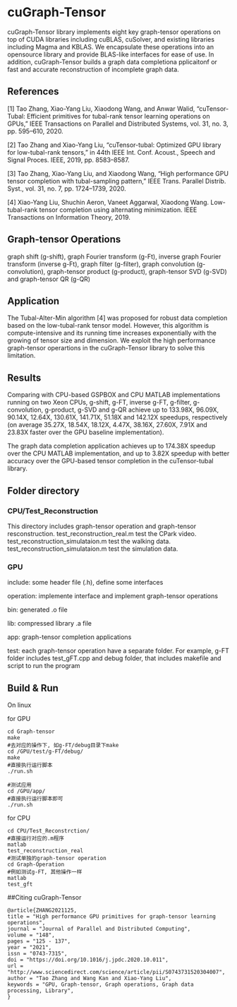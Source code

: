 # cuGraph-Tensor
cuGraph-Tensor library implements eight key graph-tensor operations on top of CUDA libraries including cuBLAS, cuSolver, and existing libraries including Magma and KBLAS. We encapsulate these operations into an opensource library and provide BLAS-like interfaces for ease of use. In addition, cuGraph-Tensor builds a graph data completiona pplicaitonf or fast and accurate reconstruction of incomplete graph data.

## References
[1] Tao Zhang, Xiao-Yang Liu, Xiaodong Wang, and Anwar Walid, “cuTensor-Tubal: Efficient primitives for tubal-rank tensor learning operations on GPUs,” IEEE Transactions on Parallel and Distributed Systems, vol. 31, no. 3, pp. 595–610, 2020.

[2] Tao Zhang and Xiao-Yang Liu, “cuTensor-tubal: Optimized GPU library for low-tubal-rank tensors,” in 44th IEEE Int. Conf. Acoust., Speech and Signal Proces. IEEE, 2019, pp. 8583–8587.

[3] Tao Zhang, Xiao-Yang Liu, and Xiaodong Wang, “High performance GPU tensor completion with tubal-sampling pattern,” IEEE Trans. Parallel Distrib. Syst., vol. 31, no. 7, pp. 1724–1739, 2020.

[4] Xiao-Yang Liu, Shuchin Aeron, Vaneet Aggarwal, Xiaodong Wang. Low-tubal-rank tensor completion using alternating minimization. IEEE Transactions on Information Theory, 2019.

## Graph-tensor Operations
graph shift (g-shift), graph Fourier transform (g-Ft), inverse graph Fourier transform (inverse g-Ft), graph filter (g-filter), graph convolution (g-convolution), graph-tensor product (g-product), graph-tensor SVD (g-SVD) and graph-tensor QR (g-QR)

## Application
The Tubal-Alter-Min algorithm [4] was proposed for robust data completion based on the low-tubal-rank tensor model. However, this algorithm is compute-intensive and its running time increases exponentially with the growing of tensor size and dimension. We exploit the high performance graph-tensor operartions in the cuGraph-Tensor library to solve this limitation.

## Results
Comparing with CPU-based GSPBOX and CPU MATLAB implementations running on two Xeon CPUs, g-shift, g-FT, inverse g-FT, g-filter, g-convolution, g-product, g-SVD and g-QR achieve up to 133.98X, 96.09X, 90.14X, 12.64X, 130.61X, 141.71X, 51.18X and 142.12X speedups, respectively (on average 35.27X, 18.54X, 18.12X, 4.47X, 38.16X, 27.60X, 7.91X and 23.83X faster over the GPU baseline implementation).

The graph data completion application achieves up to 174.38X speedup over the CPU MATLAB implementation, and up to 3.82X speedup with better accuracy over the GPU-based tensor completion in the cuTensor-tubal library.

## Folder directory
### CPU/Test_Reconstruction
This directory includes graph-tensor operation and graph-tensor resconstruction. test_reconstruction_real.m test the CPark video. test_reconstruction_simulataion.m test the walking data. test_reconstruction_simulataion.m test the simulation data.

### GPU
include: some header file (.h), define some interfaces

operation: implemente interface and implement graph-tensor operations

bin: generated .o file

lib: compressed library .a file

app: graph-tensor completion applications

test: each graph-tensor operation have a separate folder. For example, g-FT folder includes test_gFT.cpp and debug folder, that includes makefile and script to run the program

## Build & Run
On linux

for GPU
```
cd Graph-tensor
make
#去对应的操作下, 如g-FT/debug目录下make
cd /GPU/test/g-FT/debug/
make
#直接执行运行脚本
./run.sh

#测试应用
cd /GPU/app/
#直接执行运行脚本即可
./run.sh
```

for CPU
```
cd CPU/Test_Reconstrction/
#直接运行对应的.m程序
matlab
test_reconstruction_real
#测试单独的graph-tensor operation
cd Graph-Operation
#例如测试g-FT, 其他操作一样
matlab
test_gft
```

##Citing cuGraph-Tensor
```
@article{ZHANG2021125,
title = "High performance GPU primitives for graph-tensor learning operations",
journal = "Journal of Parallel and Distributed Computing",
volume = "148",
pages = "125 - 137",
year = "2021",
issn = "0743-7315",
doi = "https://doi.org/10.1016/j.jpdc.2020.10.011",
url = "http://www.sciencedirect.com/science/article/pii/S0743731520304007",
author = "Tao Zhang and Wang Kan and Xiao-Yang Liu",
keywords = "GPU, Graph-tensor, Graph operations, Graph data processing, Library",
}
```
